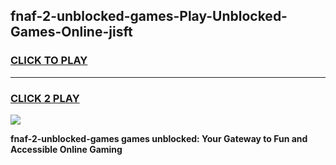 
## fnaf-2-unblocked-games-Play-Unblocked-Games-Online-jisft
<h3>
<a href="https://premium76.site?title=fnaf-2-unblocked-games&ref=25A">CLICK TO PLAY</a></h3>
<hr>

<h3>
<a href="https://premium76.site?title=fnaf-2-unblocked-games&ref=25A">CLICK 2 PLAY</a>
  
</h3>

<a href="https://premium76.site?title=fnaf-2-unblocked-games&ref=25A"><img src="https://clearcache.store/games.png"></a>


**fnaf-2-unblocked-games games unblocked: Your Gateway to Fun and Accessible Online Gaming**
